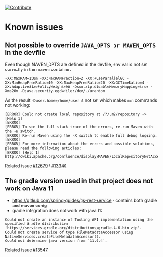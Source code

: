 [![Contribute](https://che.openshift.io/factory/resources/factory-contribute.svg)](https://che.prod-preview.openshift.io/f?url=https://raw.githubusercontent.com/ibuziuk/my-che-devfiles/master/spring-rest-guide/devfile.yaml)

# Known issues

## Not possible to override `JAVA_OPTS or MAVEN_OPTS` in the devfile

Even though MAVEN_OPTS are defined in the devfile, env var is not set correctly in the maven container:

```
-XX:MaxRAM=150m -XX:MaxRAMFraction=2 -XX:+UseParallelGC -XX:MinHeapFreeRatio=10 -XX:MaxHeapFreeRatio=20 -XX:GCTimeRatio=4 -XX:AdaptiveSizePolicyWeight=90 -Dsun.zip.disableMemoryMapping=true -Xms20m -Djava.security.egd=file:/dev/./urandom
```

As the result `-Duser.home=/home/user` is not set which makes `mvn` commands not working:

```
[ERROR] Could not create local repository at /?/.m2/repository -> [Help 1]
[ERROR] 
[ERROR] To see the full stack trace of the errors, re-run Maven with the -e switch.
[ERROR] Re-run Maven using the -X switch to enable full debug logging.
[ERROR] 
[ERROR] For more information about the errors and possible solutions, please read the following articles:
[ERROR] [Help 1] http://cwiki.apache.org/confluence/display/MAVEN/LocalRepositoryNotAccessibleException
```

Related issue [#12679](https://github.com/eclipse/che/issues/12679) / [#13340](https://github.com/eclipse/che/issues/13340)

## The gradle version used in that project does not work on Java 11

- https://github.com/spring-guides/gs-rest-service - contains both gradle and maven conig
- gradle integration does not work with java 11:

````
Could not create an instance of Tooling API implementation using the specified Gradle distribution 'https://services.gradle.org/distributions/gradle-4.6-bin.zip'.
Could not create service of type FileMetadataAccessor using NativeServices.createFileMetadataAccessor().
Could not determine java version from '11.0.4'.
````

Related issue [#13547](https://github.com/eclipse/che/issues/13547)
